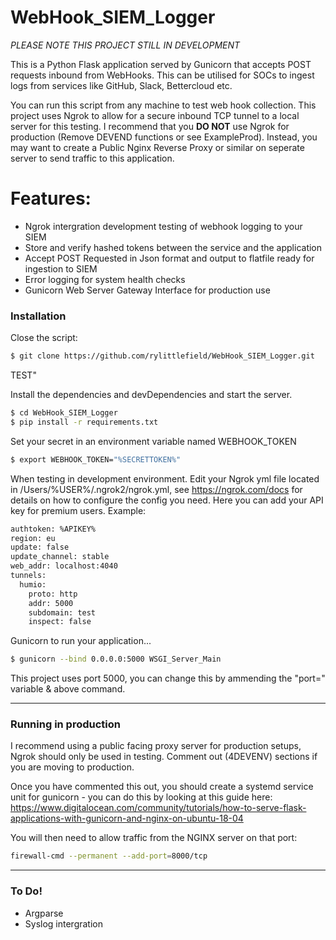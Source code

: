 # WebHook_SIEM_Logger

*PLEASE NOTE THIS PROJECT STILL IN DEVELOPMENT*

This is a Python Flask application served by Gunicorn that accepts POST requests inbound from WebHooks. This can be utilised for SOCs to ingest logs from services like GitHub, Slack, Bettercloud etc. 

You can run this script from any machine to test web hook collection. This project uses Ngrok to allow for a secure inbound TCP tunnel to a local server for this testing. I recommend that you **DO NOT** use Ngrok for production (Remove DEVEND functions or see ExampleProd). Instead, you may want to create a Public Nginx Reverse Proxy or similar on seperate server to send traffic to this application.

# Features:

* Ngrok intergration development testing of webhook logging to your SIEM
* Store and verify hashed tokens between the service and the application 
* Accept POST Requested in Json format and output to flatfile ready for ingestion to SIEM
* Error logging for system health checks
* Gunicorn Web Server Gateway Interface for production use

### Installation
Close the script:
```sh
$ git clone https://github.com/rylittlefield/WebHook_SIEM_Logger.git
```
TEST"

Install the dependencies and devDependencies and start the server.

```sh
$ cd WebHook_SIEM_Logger
$ pip install -r requirements.txt
```
Set your secret in an environment variable named WEBHOOK_TOKEN
```sh
$ export WEBHOOK_TOKEN="%SECRETTOKEN%"
```

When testing in development environment. Edit your Ngrok yml file located in /Users/%USER%/.ngrok2/ngrok.yml, see https://ngrok.com/docs for details on how to configure the config you need. Here you can add your API key for premium users. Example:
```sh
authtoken: %APIKEY%
region: eu
update: false
update_channel: stable
web_addr: localhost:4040
tunnels:
  humio:
    proto: http
    addr: 5000
    subdomain: test
    inspect: false

```

Gunicorn to run your application...

```sh
$ gunicorn --bind 0.0.0.0:5000 WSGI_Server_Main
```

This project uses port 5000, you can change this by ammending the "port=" variable & above command.

_____

### Running in production 
I recommend using a public facing proxy server for production setups, Ngrok should only be used in testing. Comment out (4DEVENV) sections if you are moving to production.

Once you have commented this out, you should create a systemd service unit for gunicorn - you can do this by looking at this guide here: https://www.digitalocean.com/community/tutorials/how-to-serve-flask-applications-with-gunicorn-and-nginx-on-ubuntu-18-04

You will then need to allow traffic from the NGINX server on that port:

```sh
firewall-cmd --permanent --add-port=8000/tcp
```
_____

### To Do!

* Argparse 
* Syslog intergration 
